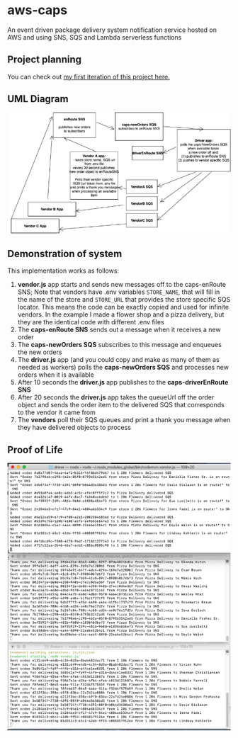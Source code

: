 # aws-caps
An event driven package delivery system notification service hosted on AWS and using SNS, SQS and Lambda serverless functions

## Project planning 

You can check out [my first iteration of this project here.](README-old.md)

## UML Diagram 

![Final-UML](./assets/final-uml.png)

## Demonstration of system

This implementation works as follows:

1. **vendor.js** app starts and sends new messages off to the caps-enRoute SNS; Note that vendors have .env variables ```STORE_NAME```, that will fill in the name of the store and ```STORE_URL``` that provides the store specific SQS locator. This means the code can be exactly copied and used for infinite vendors. In the example I made a flower shop and a pizza delivery, but they are the identical code with different .env files 
2. The **caps-enRoute SNS** sends out a message when it receives a new order 
3. The **caps-newOrders SQS** subscribes to this message and enqueues the new orders 
4. The **driver.js** app (and you could copy and make as many of them as needed as workers) polls the **caps-newOrders SQS** and processes new orders when it is available 
5. After 10 seconds the **driver.js** app publishes to the **caps-driverEnRoute SNS**
6. After 20 seconds the **driver.js** app takes the queueUrl off the order object and sends the order item to the delivered SQS that corresponds to the vendor it came from
7. The **vendors** poll their SQS queues and print a thank you message when they have delivered objects to process

## Proof of Life 

![Terminal screenshot of system at work](./assets/lab18-updated-terminal.png)
